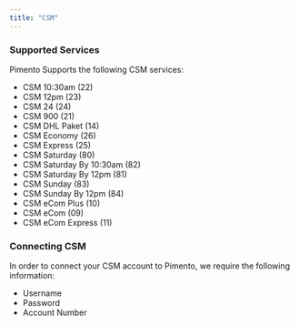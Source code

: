 ```yaml
---
title: "CSM"
---
```


### Supported Services

Pimento Supports the following CSM services:

- CSM 10:30am (22)
- CSM 12pm (23)
- CSM 24 (24)
- CSM 900 (21)
- CSM DHL Paket (14)
- CSM Economy (26)
- CSM Express (25)
- CSM Saturday (80)
- CSM Saturday By 10:30am (82)
- CSM Saturday By 12pm (81)
- CSM Sunday (83)
- CSM Sunday By 12pm (84)
- CSM eCom Plus (10)
- CSM eCom (09)
- CSM eCom Express (11)

### Connecting CSM

In order to connect your CSM account to Pimento, we require the following information:

- Username
- Password
- Account Number
